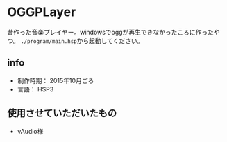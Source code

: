 # OGGPLayer
昔作った音楽プレイヤー。windowsでoggが再生できなかったころに作ったやつ。
`./program/main.hsp`から起動してください。

## info
- 制作時期： 2015年10月ごろ
- 言語： HSP3


## 使用させていただいたもの

- vAudio様

